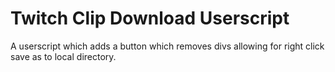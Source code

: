 # Twitch Clip Download Userscript
 A userscript which adds a button which removes divs allowing for right click save as to local directory.
